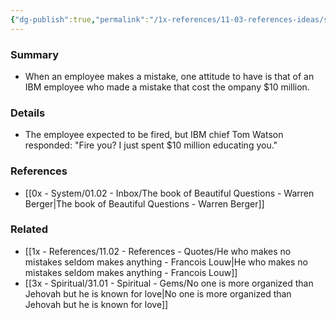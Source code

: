 ```yaml
---
{"dg-publish":true,"permalink":"/1x-references/11-03-references-ideas/should-you-fire-a-person-who-just-made-an-expensive-mistake/","title":"Should you fire a person who just made an expensive mistake","dgShowBacklinks":false}
---
```



### Summary
- When an employee makes a mistake, one attitude to have is that of an IBM employee who made a mistake that cost the ompany $10 million.

### Details
- The employee expected to be fired, but IBM chief Tom Watson responded: "Fire you? I just spent $10 million educating you."

### References
- [[0x - System/01.02 - Inbox/The book of Beautiful Questions - Warren Berger\|The book of Beautiful Questions - Warren Berger]]

### Related
- [[1x - References/11.02 - References - Quotes/He who makes no mistakes seldom makes anything - Francois Louw\|He who makes no mistakes seldom makes anything - Francois Louw]]
- [[3x - Spiritual/31.01 - Spiritual - Gems/No one is more organized than Jehovah but he is known for love\|No one is more organized than Jehovah but he is known for love]]
